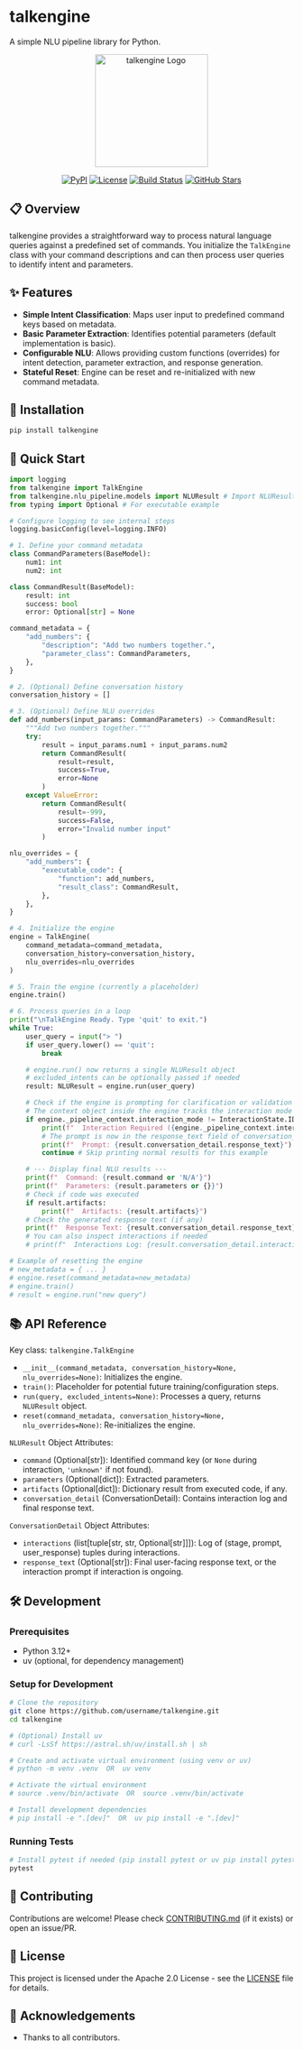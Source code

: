 # talkengine

A simple NLU pipeline library for Python.

<p align="center">
  <img src="assets/logo.png" alt="talkengine Logo" width="200"/>
</p>

<p align="center">
  <a href="https://pypi.org/project/talkengine/"><img alt="PyPI" src="https://img.shields.io/pypi/v/talkengine"></a>
  <a href="https://github.com/username/talkengine/blob/main/LICENSE"><img alt="License" src="https://img.shields.io/github/license/username/talkengine"></a>
  <a href="https://github.com/username/talkengine/actions"><img alt="Build Status" src="https://img.shields.io/github/workflow/status/username/talkengine/tests"></a>
  <a href="https://github.com/username/talkengine/stargazers"><img alt="GitHub Stars" src="https://img.shields.io/github/stars/username/talkengine"></a>
</p>

## 📋 Overview

talkengine provides a straightforward way to process natural language queries against a predefined set of commands. You initialize the `TalkEngine` class with your command descriptions and can then process user queries to identify intent and parameters.

## ✨ Features

- **Simple Intent Classification**: Maps user input to predefined command keys based on metadata.
- **Basic Parameter Extraction**: Identifies potential parameters (default implementation is basic).
- **Configurable NLU**: Allows providing custom functions (overrides) for intent detection, parameter extraction, and response generation.
- **Stateful Reset**: Engine can be reset and re-initialized with new command metadata.

## 🚀 Installation

```bash
pip install talkengine
```

## 🏁 Quick Start

```python
import logging
from talkengine import TalkEngine
from talkengine.nlu_pipeline.models import NLUResult # Import NLUResult
from typing import Optional # For executable example

# Configure logging to see internal steps
logging.basicConfig(level=logging.INFO)

# 1. Define your command metadata
class CommandParameters(BaseModel):
    num1: int
    num2: int

class CommandResult(BaseModel):
    result: int
    success: bool
    error: Optional[str] = None

command_metadata = {
    "add_numbers": {
        "description": "Add two numbers together.",
        "parameter_class": CommandParameters,
    },
}

# 2. (Optional) Define conversation history
conversation_history = []

# 3. (Optional) Define NLU overrides
def add_numbers(input_params: CommandParameters) -> CommandResult:
    """Add two numbers together."""
    try:
        result = input_params.num1 + input_params.num2
        return CommandResult(
            result=result, 
            success=True, 
            error=None
        )
    except ValueError:
        return CommandResult(
            result=-999, 
            success=False, 
            error="Invalid number input"
        )

nlu_overrides = {
    "add_numbers": {
        "executable_code": {
            "function": add_numbers,
            "result_class": CommandResult,
        },
    },
}

# 4. Initialize the engine
engine = TalkEngine(
    command_metadata=command_metadata,
    conversation_history=conversation_history,
    nlu_overrides=nlu_overrides
)

# 5. Train the engine (currently a placeholder)
engine.train()

# 6. Process queries in a loop
print("\nTalkEngine Ready. Type 'quit' to exit.")
while True:
    user_query = input("> ")
    if user_query.lower() == 'quit':
        break

    # engine.run() now returns a single NLUResult object
    # excluded_intents can be optionally passed if needed
    result: NLUResult = engine.run(user_query)

    # Check if the engine is prompting for clarification or validation
    # The context object inside the engine tracks the interaction mode
    if engine._pipeline_context.interaction_mode != InteractionState.IDLE:
        print(f"  Interaction Required ({engine._pipeline_context.interaction_mode.name}):")
        # The prompt is now in the response_text field of conversation_detail
        print(f"  Prompt: {result.conversation_detail.response_text}")
        continue # Skip printing normal results for this example

    # --- Display final NLU results --- 
    print(f"  Command: {result.command or 'N/A'}")
    print(f"  Parameters: {result.parameters or {}}")
    # Check if code was executed
    if result.artifacts:
        print(f"  Artifacts: {result.artifacts}")
    # Check the generated response text (if any)
    print(f"  Response Text: {result.conversation_detail.response_text}")
    # You can also inspect interactions if needed
    # print(f"  Interactions Log: {result.conversation_detail.interactions}")

# Example of resetting the engine
# new_metadata = { ... }
# engine.reset(command_metadata=new_metadata)
# engine.train()
# result = engine.run("new query")

```

## 📚 API Reference

Key class: `talkengine.TalkEngine`

- `__init__(command_metadata, conversation_history=None, nlu_overrides=None)`: Initializes the engine.
- `train()`: Placeholder for potential future training/configuration steps.
- `run(query, excluded_intents=None)`: Processes a query, returns `NLUResult` object.
- `reset(command_metadata, conversation_history=None, nlu_overrides=None)`: Re-initializes the engine.

`NLUResult` Object Attributes:
- `command` (Optional[str]): Identified command key (or `None` during interaction, `'unknown'` if not found).
- `parameters` (Optional[dict]): Extracted parameters.
- `artifacts` (Optional[dict]): Dictionary result from executed code, if any.
- `conversation_detail` (ConversationDetail): Contains interaction log and final response text.

`ConversationDetail` Object Attributes:
- `interactions` (list[tuple[str, str, Optional[str]]]): Log of (stage, prompt, user_response) tuples during interactions.
- `response_text` (Optional[str]): Final user-facing response text, or the interaction prompt if interaction is ongoing.

## 🛠️ Development

### Prerequisites

- Python 3.12+
- uv (optional, for dependency management)

### Setup for Development

```bash
# Clone the repository
git clone https://github.com/username/talkengine.git
cd talkengine

# (Optional) Install uv
# curl -LsSf https://astral.sh/uv/install.sh | sh

# Create and activate virtual environment (using venv or uv)
# python -m venv .venv  OR  uv venv

# Activate the virtual environment
# source .venv/bin/activate  OR  source .venv/bin/activate

# Install development dependencies
# pip install -e ".[dev]"  OR  uv pip install -e ".[dev]"
```

### Running Tests
```bash
# Install pytest if needed (pip install pytest or uv pip install pytest)
pytest
```

## 🤝 Contributing

Contributions are welcome! Please check [CONTRIBUTING.md](CONTRIBUTING.md) (if it exists) or open an issue/PR.

## 📄 License

This project is licensed under the Apache 2.0 License - see the [LICENSE](LICENSE) file for details.

## 🙏 Acknowledgements

- Thanks to all contributors.
